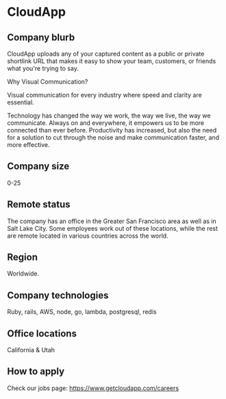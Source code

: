 # CloudApp

## Company blurb

CloudApp uploads any of your captured content as a public or private shortlink URL that makes it easy to show your team, customers, or friends what you're trying to say.

Why Visual Communication?

Visual communication for every industry where speed and clarity are essential.

Technology has changed the way we work, the way we live, the way we communicate. Always on and everywhere, it empowers us to be more connected than ever before. Productivity has increased, but also the need for a solution to cut through the noise and make communication faster, and more effective.

## Company size

0-25

## Remote status

The company has an office in the Greater San Francisco area as well as in Salt Lake City. Some employees work out of these locations, while the rest are remote located in various countries across the world.

## Region

Worldwide.

## Company technologies

Ruby, rails, AWS, node, go, lambda, postgresql, redis

## Office locations

California & Utah

## How to apply

Check our jobs page: <https://www.getcloudapp.com/careers>
